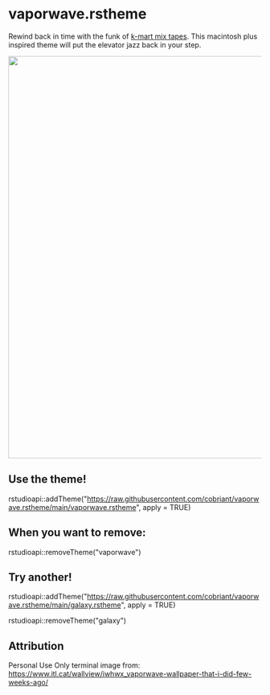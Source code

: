 # vaporwave.rstheme

Rewind back in time with the funk of [k-mart mix tapes](https://archive.org/details/KmartOctober1989). This macintosh plus inspired theme will put the elevator jazz back in your step.

<img src="Screen Shot.png" width="800"/>

## Use the theme!

rstudioapi::addTheme("https://raw.githubusercontent.com/cobriant/vaporwave.rstheme/main/vaporwave.rstheme", apply = TRUE)

## When you want to remove:

rstudioapi::removeTheme("vaporwave")

## Try another!

rstudioapi::addTheme("https://raw.githubusercontent.com/cobriant/vaporwave.rstheme/main/galaxy.rstheme", apply = TRUE)

rstudioapi::removeTheme("galaxy")

## Attribution
Personal Use Only terminal image from: https://www.itl.cat/wallview/iwhwx_vaporwave-wallpaper-that-i-did-few-weeks-ago/
